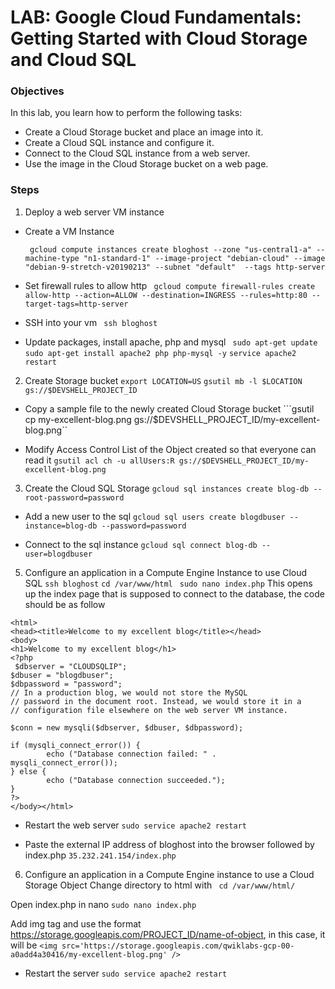 # LAB: Google Cloud Fundamentals: Getting Started with Cloud Storage and Cloud SQL

### Objectives
In this lab, you learn how to perform the following tasks:
- Create a Cloud Storage bucket and place an image into it.
- Create a Cloud SQL instance and configure it.
- Connect to the Cloud SQL instance from a web server.
- Use the image in the Cloud Storage bucket on a web page.
 

### Steps
1. Deploy a web server VM instance
- Create a VM Instance

    ``` gcloud compute instances create bloghost --zone "us-central1-a" --machine-type "n1-standard-1" --image-project "debian-cloud" --image "debian-9-stretch-v20190213" --subnet "default"  --tags http-server```
- Set firewall rules to allow http
    ``` gcloud compute firewall-rules create allow-http --action=ALLOW --destination=INGRESS --rules=http:80 --target-tags=http-server```
- SSH into your vm
``` ssh bloghost```
- Update packages, install apache, php and mysql
``` sudo apt-get update```
``` sudo apt-get install apache2 php php-mysql -y ```
``` service apache2 restart ```

2. Create Storage bucket
```export LOCATION=US```
```gsutil mb -l $LOCATION gs://$DEVSHELL_PROJECT_ID```

- Copy a sample file to the newly created Cloud Storage bucket
```gsutil cp my-excellent-blog.png gs://$DEVSHELL_PROJECT_ID/my-excellent-blog.png``

- Modify Access Control List of the Object created so that everyone can read it
```gsutil acl ch -u allUsers:R gs://$DEVSHELL_PROJECT_ID/my-excellent-blog.png``` 

3. Create the Cloud SQL Storage
```gcloud sql instances create blog-db --root-password=password```

- Add a new user to the sql
```gcloud sql users create blogdbuser --instance=blog-db --password=password```

- Connect to the sql instance
```gcloud sql connect blog-db --user=blogdbuser```

5. Configure an application in a Compute Engine Instance to use Cloud SQL
``` ssh bloghost ```
``` cd /var/www/html ```
``` sudo nano index.php```
This opens up the index page that is supposed to connect to the database, the code should be as follow
```
<html>
<head><title>Welcome to my excellent blog</title></head>
<body>
<h1>Welcome to my excellent blog</h1>
<?php
 $dbserver = "CLOUDSQLIP";
$dbuser = "blogdbuser";
$dbpassword = "password";
// In a production blog, we would not store the MySQL
// password in the document root. Instead, we would store it in a
// configuration file elsewhere on the web server VM instance.

$conn = new mysqli($dbserver, $dbuser, $dbpassword);

if (mysqli_connect_error()) {
        echo ("Database connection failed: " . mysqli_connect_error());
} else {
        echo ("Database connection succeeded.");
}
?>
</body></html>
```
- Restart the web server
``` sudo service apache2 restart ```

- Paste the external IP address of bloghost into the browser followed by index.php
```35.232.241.154/index.php```

6. Configure an application in a Compute Engine instance to use a Cloud Storage Object
Change directory to html with
``` cd /var/www/html/```

Open index.php in nano
``` sudo nano index.php ```

Add img tag and use the format https://storage.googleapis.com/PROJECT_ID/name-of-object, in this case, it will be
```<img src='https://storage.googleapis.com/qwiklabs-gcp-00-a0add4a30416/my-excellent-blog.png' />```

- Restart the server
``` sudo service apache2 restart ```

